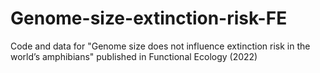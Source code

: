 # Genome-size-extinction-risk-FE
Code and data for "Genome size does not influence extinction risk in the world’s amphibians" published in Functional Ecology (2022)
